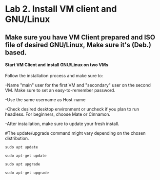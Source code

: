 # Lab 2. Install VM client and GNU/Linux

## Make sure you have VM Client prepared and ISO file of desired GNU/Linux, Make sure it's (Deb.) based.

#### Start VM Client and install GNU/Linux on two VMs

Follow the installation process and make sure to:

-Name "main" user for the first VM and "secondary" user on the second VM. Make sure to set an easy-to-remember password.

-Use the same username as Host-name

-Check desired desktop environment or uncheck if you plan to run headless. For beginners, choose Mate or Cinnamon.

-After installation, make sure to update your fresh install.

#The update/upgrade command might vary depending on the chosen distribution.

``sudo apt update``

``sudo apt-get update``

``sudo apt upgrade``

``sudo apt-get upgrade``
